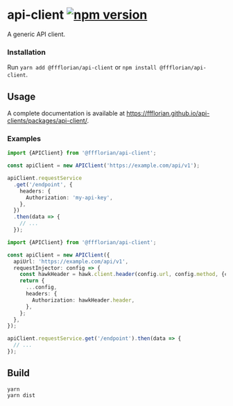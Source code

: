 # api-client [![npm version](https://img.shields.io/npm/v/@ffflorian/api-client.svg)](https://www.npmjs.com/package/@ffflorian/api-client)

A generic API client.

### Installation

Run `yarn add @ffflorian/api-client` or `npm install @ffflorian/api-client`.

## Usage

A complete documentation is available at https://ffflorian.github.io/api-clients/packages/api-client/.

### Examples

```ts
import {APIClient} from '@ffflorian/api-client';

const apiClient = new APIClient('https://example.com/api/v1');

apiClient.requestService
  .get('/endpoint', {
    headers: {
      Authorization: 'my-api-key',
    },
  })
  .then(data => {
    // ...
  });
```

```ts
import {APIClient} from '@ffflorian/api-client';

const apiClient = new APIClient({
  apiUrl: 'https://example.com/api/v1',
  requestInjector: config => {
    const hawkHeader = hawk.client.header(config.url, config.method, {credentials});
    return {
      ...config,
      headers: {
        Authorization: hawkHeader.header,
      },
    };
  },
});

apiClient.requestService.get('/endpoint').then(data => {
  // ...
});
```

## Build

```
yarn
yarn dist
```
